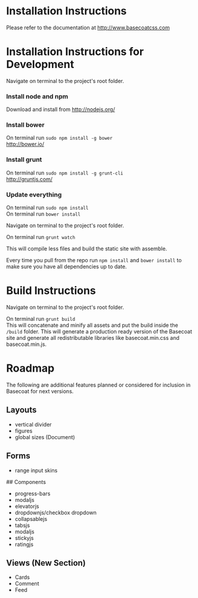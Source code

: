 # Installation Instructions

Please refer to the documentation at http://www.basecoatcss.com

# Installation Instructions for Development

Navigate on terminal to the project's root folder.

### Install node and npm
Download and install from http://nodejs.org/

### Install bower
On terminal run ```sudo npm install -g bower```  
http://bower.io/

### Install grunt
On terminal run ```sudo npm install -g grunt-cli```  
http://gruntjs.com/

### Update everything
On terminal run ```sudo npm install```  
On terminal run ```bower install```  

Navigate on terminal to the project's root folder.

On terminal run ```grunt watch```  

This will compile less files and build the static site with assemble.  

Every time you pull from the repo run ```npm install``` and ```bower install``` to make sure you have all dependencies up to date.

# Build Instructions

Navigate on terminal to the project's root folder.

On terminal run ```grunt build```  
This will concatenate and minify all assets and put the build inside the ```/build``` folder. This will generate a production ready version of the Basecoat site and generate all redistributable libraries like basecoat.min.css and basecoat.min.js.


# Roadmap

The following are additional features planned or considered for inclusion in Basecoat for next versions.

## Layouts
- vertical divider
- figures
- global sizes (Document)

## Forms
- range input skins

## Components
- progress-bars
- modaljs
- elevatorjs
- dropdownjs/checkbox dropdown
- collapsablejs
- tabsjs
- modaljs
- stickyjs
- ratingjs

## Views (New Section)
- Cards
- Comment
- Feed
